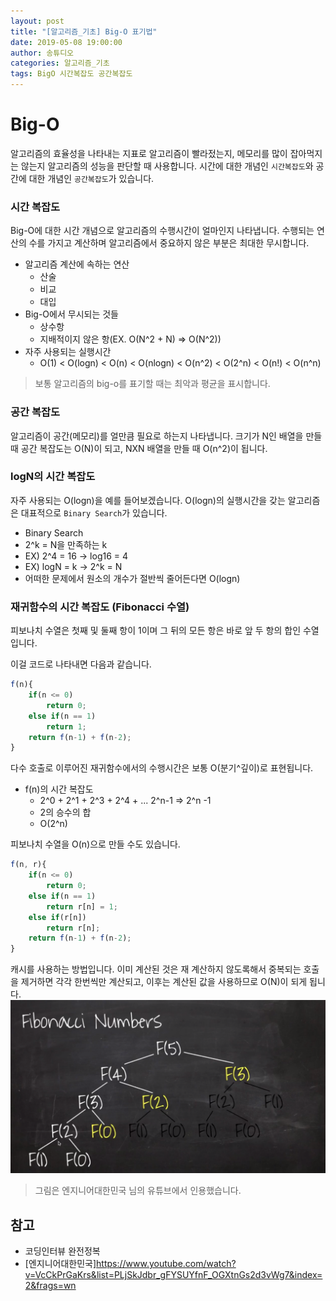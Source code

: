 ```yaml
---
layout: post
title: "[알고리즘_기초] Big-O 표기법"
date: 2019-05-08 19:00:00
author: 송튜디오
categories: 알고리즘_기초
tags: BigO 시간복잡도 공간복잡도
---
```


# Big-O

알고리즘의 효율성을 나타내는 지표로 알고리즘이 빨라젔는지, 메모리를 많이 잡아먹지는 않는지 알고리즘의 성능을 판단할 때 사용합니다.
시간에 대한 개념인 `시간복잡도`와 공간에 대한 개념인 `공간복잡도`가 있습니다.

### 시간 복잡도

Big-O에 대한 시간 개념으로 알고리즘의 수행시간이 얼마인지 나타냅니다.
수행되는 연산의 수를 가지고 계산하며 알고리즘에서 중요하지 않은 부분은 최대한 무시합니다.

- 알고리즘 계산에 속하는 연산
  - 산술
  - 비교
  - 대입
- Big-O에서 무시되는 것들
  - 상수항
  - 지배적이지 않은 항(EX. O(N^2 + N) => O(N^2))
- 자주 사용되는 실행시간
  - O(1) < O(logn) < O(n) < O(nlogn) < O(n^2) < O(2^n) < O(n!) < O(n^n)

> 보통 알고리즘의 big-o를 표기할 때는 최악과 평균을 표시합니다.

### 공간 복잡도

알고리즘이 공간(메모리)를 얼만큼 필요로 하는지 나타냅니다. 크기가 N인 배열을 만들 때 공간 복잡도는 O(N)이 되고, NXN 배열을 만들 때 O(n^2)이 됩니다.

### logN의 시간 복잡도

자주 사용되는 O(logn)을 예를 들어보겠습니다. O(logn)의 실행시간을 갖는 알고리즘은 대표적으로 `Binary Search`가 있습니다.

- Binary Search
- 2^k = N을 만족하는 k
- EX) 2^4 = 16 -> log16 = 4
- EX) logN = k -> 2^k = N
- 어떠한 문제에서 원소의 개수가 절반씩 줄어든다면 O(logn)

### 재귀함수의 시간 복잡도 (Fibonacci 수열)

피보나치 수열은 첫째 및 둘째 항이 1이며 그 뒤의 모든 항은 바로 앞 두 항의 합인 수열입니다.


이걸 코드로 나타내면 다음과 같습니다.

```js
f(n){
    if(n <= 0)
        return 0;
    else if(n == 1)
        return 1;
    return f(n-1) + f(n-2);
}
```

다수 호출로 이루어진 재귀함수에서의 수행시간은 보통 O(분기^깊이)로 표현됩니다.

- f(n)의 시간 복잡도
  - 2^0 + 2^1 + 2^3 + 2^4 + ... 2^n-1 => 2^n -1
  - 2의 승수의 합
  - O(2^n)

피보나치 수열을 O(n)으로 만들 수도 있습니다.

```js
f(n, r){
    if(n <= 0)
        return 0;
    else if(n == 1)
        return r[n] = 1;
    else if(r[n])
        return r[n];
    return f(n-1) + f(n-2);
}
```

캐시를 사용하는 방법입니다. 이미 계산된 것은 재 계산하지 않도록해서 중복되는 호출을 제거하면 각각 한번씩만 계산되고, 이후는 계산된 값을 사용하므로 O(N)이 되게 됩니다.
![Alt fibonaci](/assets/img/2019-05-08-bigo/fibonacci3.png)
> 그림은 엔지니어대한민국 님의 유튜브에서 인용했습니다.

## 참고

- 코딩인터뷰 완전정복
- [엔지니어대한민국]https://www.youtube.com/watch?v=VcCkPrGaKrs&list=PLjSkJdbr_gFYSUYfnF_OGXtnGs2d3vWg7&index=2&frags=wn
